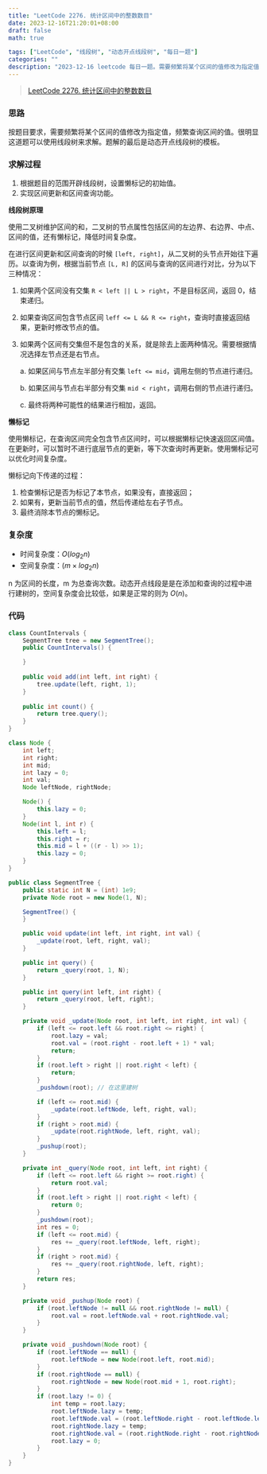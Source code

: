 ```yaml
---
title: "LeetCode 2276. 统计区间中的整数数目"
date: 2023-12-16T21:20:01+08:00
draft: false
math: true

tags: ["LeetCode", "线段树", "动态开点线段树", "每日一题"]
categories: ""
description: "2023-12-16 leetcode 每日一题。需要频繁将某个区间的值修改为指定值，频繁查询区间的值，很明显这道题可以使用线段树来求解。"
---
```


> [LeetCode 2276. 统计区间中的整数数目](https://leetcode.cn/problems/count-integers-in-intervals/)

### 思路

按题目要求，需要频繁将某个区间的值修改为指定值，频繁查询区间的值。很明显这道题可以使用线段树来求解。题解的最后是动态开点线段树的模板。

### 求解过程

1. 根据题目的范围开辟线段树，设置懒标记的初始值。
2. 实现区间更新和区间查询功能。

**线段树原理**

使用二叉树维护区间的和，二叉树的节点属性包括区间的左边界、右边界、中点、区间的值，还有懒标记，降低时间复杂度。

在进行区间更新和区间查询的时候 `[left, right]`，从二叉树的头节点开始往下遍历。以查询为例，根据当前节点 `[L, R]` 的区间与查询的区间进行对比，分为以下三种情况：

1. 如果两个区间没有交集 `R < left || L > right`，不是目标区间，返回 0，结束递归。
2. 如果查询区间包含节点区间 `leff <= L && R <= right`，查询时直接返回结果，更新时修改节点的值。
3. 如果两个区间有交集但不是包含的关系，就是除去上面两种情况。需要根据情况选择左节点还是右节点。

    a. 如果区间与节点左半部分有交集 `left <= mid`，调用左侧的节点进行递归。

    b. 如果区间与节点右半部分有交集 `mid < right`，调用右侧的节点进行递归。

    c. 最终将两种可能性的结果进行相加，返回。

**懒标记**

使用懒标记，在查询区间完全包含节点区间时，可以根据懒标记快速返回区间值。在更新时，可以暂时不进行底层节点的更新，等下次查询时再更新。使用懒标记可以优化时间复杂度。

懒标记向下传递的过程：

1. 检查懒标记是否为标记了本节点，如果没有，直接返回；
2. 如果有，更新当前节点的值，然后传递给左右子节点。
3. 最终消除本节点的懒标记。

### 复杂度

- 时间复杂度：$O(log_2n)$
- 空间复杂度：$(m \times log_2n)$

n 为区间的长度，m 为总查询次数。动态开点线段是是在添加和查询的过程中进行建树的，空间复杂度会比较低，如果是正常的则为 $O(n)$。

### 代码

```java
class CountIntervals {
    SegmentTree tree = new SegmentTree();
    public CountIntervals() {

    }
    
    public void add(int left, int right) {
        tree.update(left, right, 1);
    }
    
    public int count() {
        return tree.query();
    }
}

class Node {
    int left;
    int right;
    int mid;
    int lazy = 0;
    int val;
    Node leftNode, rightNode;

    Node() {
        this.lazy = 0;
    }
    Node(int l, int r) {
        this.left = l;
        this.right = r;
        this.mid = l + ((r - l) >> 1);
        this.lazy = 0;
    }
}

public class SegmentTree {
    public static int N = (int) 1e9;
    private Node root = new Node(1, N);

    SegmentTree() {
    }

    public void update(int left, int right, int val) {
        _update(root, left, right, val);
    }

    public int query() {
        return _query(root, 1, N);
    }

    public int query(int left, int right) {
        return _query(root, left, right);
    }

    private void _update(Node root, int left, int right, int val) {
        if (left <= root.left && root.right <= right) {
            root.lazy = val;
            root.val = (root.right - root.left + 1) * val;
            return;
        }
        if (root.left > right || root.right < left) {
            return;
        }
        _pushdown(root); // 在这里建树

        if (left <= root.mid) {
            _update(root.leftNode, left, right, val);
        }
        if (right > root.mid) {
            _update(root.rightNode, left, right, val);
        }
        _pushup(root);
    }

    private int _query(Node root, int left, int right) {
        if (left <= root.left && right >= root.right) {
            return root.val;
        }
        if (root.left > right || root.right < left) {
            return 0;
        }
        _pushdown(root);
        int res = 0;
        if (left <= root.mid) {
            res += _query(root.leftNode, left, right);
        }
        if (right > root.mid) {
            res += _query(root.rightNode, left, right);
        }
        return res;
    }

    private void _pushup(Node root) {
        if (root.leftNode != null && root.rightNode != null) {
            root.val = root.leftNode.val + root.rightNode.val;
        }
    }

    private void _pushdown(Node root) {
        if (root.leftNode == null) {
            root.leftNode = new Node(root.left, root.mid);
        }
        if (root.rightNode == null) {
            root.rightNode = new Node(root.mid + 1, root.right);
        }
        if (root.lazy != 0) {
            int temp = root.lazy;
            root.leftNode.lazy = temp;
            root.leftNode.val = (root.leftNode.right - root.leftNode.left + 1) * temp;
            root.rightNode.lazy = temp;
            root.rightNode.val = (root.rightNode.right - root.rightNode.left + 1) * temp;
            root.lazy = 0;
        }
    }
}
```